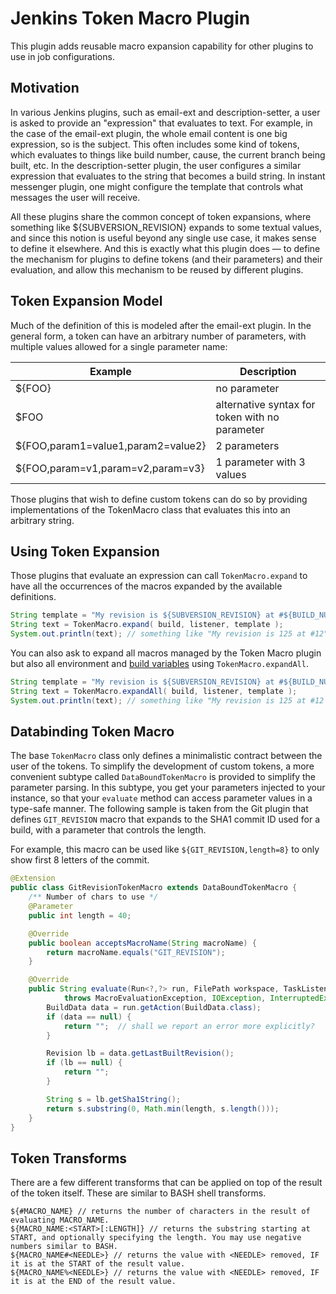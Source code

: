# Jenkins Token Macro Plugin

This plugin adds reusable macro expansion capability for other plugins to use 
in job configurations.

## Motivation
In various Jenkins plugins, such as email-ext and description-setter, a 
user is asked to provide an "expression" that evaluates to text. For 
example, in the case of the email-ext plugin, the whole email content is 
one big expression, so is the subject. This often includes some kind of 
tokens, which evaluates to things like build number, cause, the 
current branch being built, etc. In the description-setter plugin, the 
user configures a similar expression that evaluates to the string that 
becomes a build string. In instant messenger plugin, one might configure 
the template that controls what messages the user will receive.

All these plugins share the common concept of token expansions, where 
something like ${SUBVERSION_REVISION} expands to some textual values, 
and since this notion is useful beyond any single use case, it makes 
sense to define it elsewhere. And this is exactly what this plugin does 
— to define the mechanism for plugins to define tokens (and their 
parameters) and their evaluation, and allow this mechanism to be reused 
by different plugins.

## Token Expansion Model

Much of the definition of this is modeled after the email-ext plugin. In 
the general form, a token can have an arbitrary number of parameters, 
with multiple values allowed for a single parameter name:


| Example | Description |
|---------|-------------|
| ${FOO}  | no parameter |
| $FOO    | alternative syntax for token with no parameter |
| ${FOO,param1=value1,param2=value2} | 2 parameters |
| ${FOO,param=v1,param=v2,param=v3}  | 1 parameter with 3 values |


Those plugins that wish to define custom tokens can do so by providing 
implementations of the TokenMacro class that evaluates this into an 
arbitrary string.

## Using Token Expansion
Those plugins that evaluate an expression can call `TokenMacro.expand` 
to have all the occurrences of the macros expanded by the available definitions.

```java
String template = "My revision is ${SUBVERSION_REVISION} at #${BUILD_NUMBER}"
String text = TokenMacro.expand( build, listener, template );
System.out.println(text); // something like "My revision is 125 at #12"
```

You can also ask to expand all macros managed by the Token Macro plugin 
but also all environment and [build
variables](http://ci.jenkins-ci.org/env-vars.html) using `TokenMacro.expandAll`.

```java
String template = "My revision is ${SUBVERSION_REVISION} at #${BUILD_NUMBER} and was executed on node ${NODE_NAME}"
String text = TokenMacro.expandAll( build, listener, template );
System.out.println(text); // something like "My revision is 125 at #12 and was executed on controller node"
```

## Databinding Token Macro

The base `TokenMacro` class only defines a minimalistic contract between 
the user of the tokens. To simplify the development of custom tokens, a 
more convenient subtype called `DataBoundTokenMacro` is provided to 
simplify the parameter parsing. In this subtype, you get your parameters 
injected to your instance, so that your `evaluate` method can access 
parameter values in a type-safe manner. The following sample is taken 
from the Git plugin that defines `GIT_REVISION` macro that expands to 
the SHA1 commit ID used for a build, with a parameter that controls the 
length.

For example, this macro can be used like `${GIT_REVISION,length=8}` to 
only show first 8 letters of the commit.

```java
@Extension
public class GitRevisionTokenMacro extends DataBoundTokenMacro {
    /** Number of chars to use */
    @Parameter
    public int length = 40;

    @Override
    public boolean acceptsMacroName(String macroName) {
        return macroName.equals("GIT_REVISION");
    }

    @Override
    public String evaluate(Run<?,?> run, FilePath workspace, TaskListener listener, String macroName)
            throws MacroEvaluationException, IOException, InterruptedException {
        BuildData data = run.getAction(BuildData.class);
        if (data == null) {
            return "";  // shall we report an error more explicitly?
        }

        Revision lb = data.getLastBuiltRevision();
        if (lb == null) {
            return "";
        }

        String s = lb.getSha1String();
        return s.substring(0, Math.min(length, s.length()));
    }
}
```

## Token Transforms

There are a few different transforms that can be applied on top of the 
result of the token itself. These are similar to BASH shell transforms.

```
${#MACRO_NAME} // returns the number of characters in the result of evaluating MACRO_NAME.
${MACRO_NAME:<START>[:LENGTH]} // returns the substring starting at START, and optionally specifying the length. You may use negative numbers similar to BASH.
${MACRO_NAME#<NEEDLE>} // returns the value with <NEEDLE> removed, IF it is at the START of the result value.
${MACRO_NAME%<NEEDLE>} // returns the value with <NEEDLE> removed, IF it is at the END of the result value.
```
